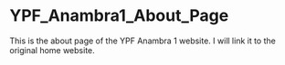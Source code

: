 # YPF_Anambra1_About_Page
 This is the about page of the YPF Anambra 1 website. I will link it to the original home website.
